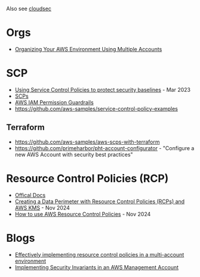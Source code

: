 Also see [cloudsec](../cloudsec.md)

# Orgs
- [Organizing Your AWS Environment Using Multiple Accounts](https://docs.aws.amazon.com/whitepapers/latest/organizing-your-aws-environment/organizing-your-aws-environment.html)

# SCP
- [Using Service Control Policies to protect security baselines](https://www.wiz.io/blog/using-service-control-policies-to-protect-security-baselines) - Mar 2023
- [SCPs](https://docs.aws.amazon.com/organizations/latest/userguide/orgs_manage_policies_scps.html)
- [AWS IAM Permission Guardrails](https://aws-samples.github.io/aws-iam-permissions-guardrails/guardrails/scp-guardrails.html)
- https://github.com/aws-samples/service-control-policy-examples

## Terraform
- https://github.com/aws-samples/aws-scps-with-terraform
- https://github.com/primeharbor/pht-account-configurator - "Configure a new AWS Account with security best practices"

# Resource Control Policies (RCP)
- [Offical Docs](https://docs.aws.amazon.com/organizations/latest/userguide/orgs_manage_policies_rcps.html)
- [Creating a Data Perimeter with Resource Control Policies (RCPs) and AWS KMS](https://www.fogsecurity.io/blog/data-perimeters-with-resource-control-policies-and-aws-kms) - Nov 2024
- [How to use AWS Resource Control Policies](https://www.wiz.io/blog/how-to-use-aws-resource-control-policies) - Nov 2024

# Blogs
- [Effectively implementing resource control policies in a multi-account environment](https://aws.amazon.com/blogs/security/effectively-implementing-resource-controls-policies-in-a-multi-account-environment/)
- [Implementing Security Invariants in an AWS Management Account](https://www.chrisfarris.com/post/payer-invariants/)
